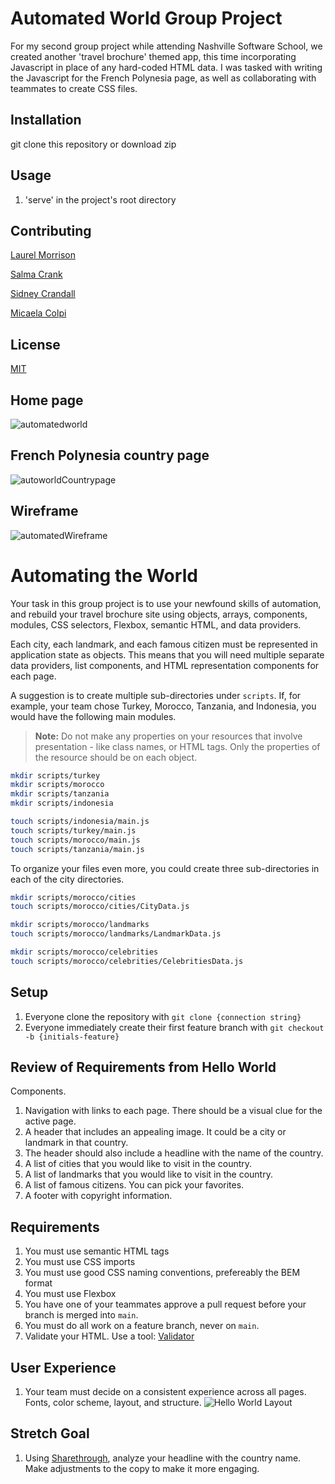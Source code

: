
# Automated World Group Project

For my second group project while attending Nashville Software School, we created another 'travel brochure' themed app, this time incorporating Javascript in place of any hard-coded HTML data.
I was tasked with writing the Javascript for the French Polynesia page, as well as collaborating with teammates to create CSS files.

## Installation

git clone this repository or download zip

## Usage

1. 'serve' in the project's root directory

## Contributing
[Laurel Morrison](https://github.com/LaurelMorrison)

[Salma Crank](https://github.com/srcrank)

[Sidney Crandall](https://github.com/SidneyCrandall)

[Micaela Colpi](https://github.com/micaelacolpi)

## License

[MIT](https://choosealicense.com/licenses/mit/)

## Home page

![automatedworld](https://user-images.githubusercontent.com/62270575/115465921-4fa5dd00-a1fd-11eb-8582-a380c6a55250.png)

## French Polynesia country page

![autoworldCountrypage](https://user-images.githubusercontent.com/62270575/115466112-9bf11d00-a1fd-11eb-838d-70596f04f96e.PNG)

## Wireframe

![automatedWireframe](https://user-images.githubusercontent.com/62270575/115466256-d5298d00-a1fd-11eb-93af-53269153280d.png)



# Automating the World

Your task in this group project is to use your newfound skills of automation, and rebuild your travel brochure site using objects, arrays, components, modules, CSS selectors, Flexbox, semantic HTML, and data providers.

Each city, each landmark, and each famous citizen must be represented in application state as objects. This means that you will need multiple separate data providers, list components, and HTML representation components for each page.

A suggestion is to create multiple sub-directories under `scripts`. If, for example, your team chose Turkey, Morocco, Tanzania, and Indonesia, you would have the following main modules.

> **Note:** Do not make any properties on your resources that involve presentation - like class names, or HTML tags. Only the properties of the resource should be on each object.

```sh
mkdir scripts/turkey
mkdir scripts/morocco
mkdir scripts/tanzania
mkdir scripts/indonesia

touch scripts/indonesia/main.js
touch scripts/turkey/main.js
touch scripts/morocco/main.js
touch scripts/tanzania/main.js
```

To organize your files even more, you could create three sub-directories in each of the city directories.

```sh
mkdir scripts/morocco/cities
touch scripts/morocco/cities/CityData.js

mkdir scripts/morocco/landmarks
touch scripts/morocco/landmarks/LandmarkData.js

mkdir scripts/morocco/celebrities
touch scripts/morocco/celebrities/CelebritiesData.js
```
## Setup

1. Everyone clone the repository with `git clone {connection string}`
1. Everyone immediately create their first feature branch with `git checkout -b {initials-feature}`


## Review of Requirements from Hello World

Components.

1. Navigation with links to each page. There should be a visual clue for the active page.
1. A header that includes an appealing image. It could be a city or landmark in that country.
1. The header should also include a headline with the name of the country.
1. A list of cities that you would like to visit in the country.
1. A list of landmarks that you would like to visit in the country.
1. A list of famous citizens. You can pick your favorites.
1. A footer with copyright information.

## Requirements

1. You must use semantic HTML tags
1. You must use CSS imports
1. You must use good CSS naming conventions, prefereably the BEM format
1. You must use Flexbox
1. You have one of your teammates approve a pull request before your branch is merged into `main`.
1. You must do all work on a feature branch, never on `main`.
1. Validate your HTML. Use a tool: [Validator](https://validator.w3.org/)

## User Experience

1. Your team must decide on a consistent experience across all pages. Fonts, color scheme, layout, and structure.
![Hello World Layout](./hello-world-wireframe.png)

## Stretch Goal
1. Using [Sharethrough](https://headlines.sharethrough.com/), analyze your headline with the country name. Make adjustments to the copy to make it more engaging.
